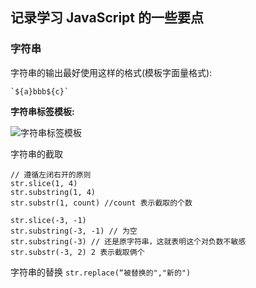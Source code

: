 ## 记录学习 JavaScript 的一些要点

### 字符串

字符串的输出最好使用这样的格式(模板字面量格式):
```
`${a}bbb${c}`
```
**字符串标签模板:**

![字符串标签模板](https://github.com/wolfchen7663/wolfchen7663.github.io/blob/master/_posts/%E5%AD%97%E7%AC%A6%E4%B8%B2%E6%A0%87%E7%AD%BE%E6%A8%A1%E6%9D%BF.png?raw=true)


字符串的截取
```
// 遵循左闭右开的原则
str.slice(1, 4) 
str.substring(1, 4)
str.substr(1, count) //count 表示截取的个数

str.slice(-3, -1)
str.substring(-3, -1) // 为空
str.substring(-3) // 还是原字符串，这就表明这个对负数不敏感
str.substr(-3, 2) 2 表示截取俩个
```

字符串的替换
`str.replace(“被替换的","新的")`





